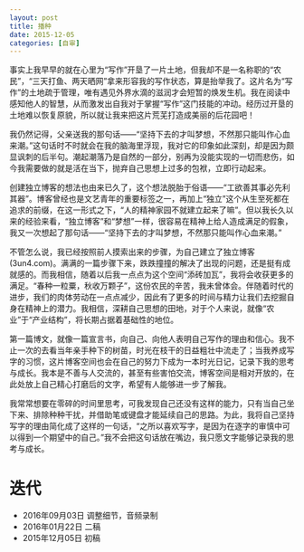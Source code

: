 ```yaml
---
layout: post
title: 播种
date: 2015-12-05
categories: [自审]
---
```

事实上我早早的就在心里为“写作”开垦了一片土地，但我却不是一名称职的“农民”，“三天打鱼、两天晒网”拿来形容我的写作状态，算是抬举我了。这片名为“写作”的土地疏于管理，唯有遇见外界水滴的滋润才会短暂的焕发生机。我在阅读中感知他人的智慧，从而激发出自我对于掌握“写作”这门技能的冲动。经历过开垦的土地难以恢复原貌，所以就让我来把这片荒芜打造成美丽的后花园吧！

我仍然记得，父亲送我的那句话——“坚持下去的才叫梦想，不然那只能叫作心血来潮。”这句话时不时就会在我的脑海里浮现，我对它的印象如此深刻，却是因为颇显讽刺的后半句。潮起潮落乃是自然的一部分，别再为没能实现的一切而悲伤，如今我需要做的就是活在当下，抛弃自己思想上过多的包袱，立即行动起来。

创建独立博客的想法也由来已久了，这个想法脱胎于俗语——“工欲善其事必先利其器”。博客曾经也是文艺青年的重要标签之一，再加上“独立”这个从生至死都在追求的前缀，在这一形式之下，“人的精神家园不就建立起来了嘛”。但以我长久以来的经验来看，“独立博客”和“梦想”一样，很容易在精神上给人造成满足的假象，我又一次想起了那句话——“坚持下去的才叫梦想，不然那只能叫作心血来潮。”

不管怎么说，我已经按照前人摸索出来的步骤，为自己建立了独立博客(3un4.com)。满满的一篇步骤下来，跌跌撞撞的解决了出现的问题，还是挺有成就感的。而我相信，随着以后我一点点为这个空间“添砖加瓦”，我将会收获更多的满足。“春种一粒粟，秋收万颗子”，这份农民的辛苦，我未曾体会。伴随着时代的进步，我们的肉体劳动在一点点减少，因此有了更多的时间与精力让我们去挖掘自身在精神上的潜力。我相信，深耕自己思想的田地，对于个人来说，就像“农业”于“产业结构”，将长期占据着基础性的地位。

第一篇博文，就像一篇宣言书，向自己、向他人表明自己写作的理由和信心。我不止一次的去看当年亲手种下的树苗，时光在枝干的日益粗壮中流走了；当我养成写字的习惯，这片博客空间也会在自己的努力下成为一本时光日记，记录下我的思考与成长。我本是不善与人交流的，甚至有些害怕交流，博客空间是相对开放的，在此处放上自己精心打磨后的文字，希望有人能够进一步了解我。

我常常想要在零碎的时间里思考，可我发现自己还没有这样的能力，只有当自己坐下来、排除种种干扰，并借助笔或键盘才能延续自己的思路。为此，我将自己坚持写字的理由简化成了这样的一句话，“之所以喜欢写字，是因为在逐字的审慎中可以得到一个期望中的自己。”我不会把这句话放在嘴边，我只愿文字能够记录我的思考与成长。

# 迭代

* 2016年09月03日 调整细节，音频录制
* 2016年01月22日 二稿
* 2015年12月05日  初稿
